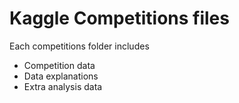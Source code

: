 # Kaggle Competitions files

Each competitions folder includes
* Competition data
* Data explanations
* Extra analysis data

